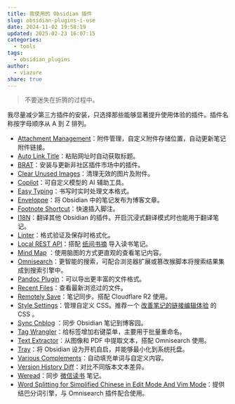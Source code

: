 ```yaml
---
title: 我使用的 Obsidian 插件
slug: obsidian-plugins-i-use
date: 2024-11-02 19:58:19
updated: 2025-02-23 16:07:15
categories:
  - tools
tags:
  - obsidian_plugins
author:
  - viazure
share: true
---
```


> 不要迷失在折腾的过程中。

我尽量减少第三方插件的安装，只选择那些能够显著提升使用体验的插件。插件名称按字母顺序从 A 到 Z 排列。

- [Attachment Management](https://github.com/trganda/obsidian-attachment-management)：附件管理，自定义附件存储位置，自动更新笔记附件链接。
- [Auto Link Title](https://github.com/zolrath/obsidian-auto-link-title)：粘贴网址时自动获取标题。
- [BRAT](https://github.com/TfTHacker/obsidian42-brat)：安装与更新非社区插件市场中的插件。
- [Clear Unused Images](https://github.com/ozntel/oz-clear-unused-images-obsidian)：清理无效的图片及附件。
- [Copilot](https://github.com/logancyang/obsidian-copilot)：可自定义模型的 AI 辅助工具。
- [Easy Typing](https://github.com/Yaozhuwa/easy-typing-obsidian)：书写时实时处理文本格式。
- [Enveloppe](https://github.com/Enveloppe/obsidian-enveloppe)：将 Obsidian 中的笔记发布为博客文章。
- [Footnote Shortcut](https://github.com/MichaBrugger/obsidian-footnotes)：快速插入脚注。
- [I18N](https://github.com/0011000000110010/obsidian-i18n)：翻译其他 Obsidian 的插件。开启沉浸式翻译模式时也能用于翻译笔记。
- [Linter](https://github.com/platers/obsidian-linter)：格式验证及保存时格式化。
- [Local REST API](https://github.com/coddingtonbear/obsidian-local-rest-api)：搭配 [纸间书摘](https://www.xmnote.com/) 导入读书笔记。
- [Mind Map](https://github.com/lynchjames/obsidian-mind-map) ：使用脑图的方式更直观的查看笔记内容。
- [Omnisearch](https://github.com/scambier/obsidian-omnisearch)：更智能的搜索，可配合浏览器扩展或篡改猴脚本将搜索结果集成到搜索引擎中。
- [Pandoc Plugin](https://github.com/OliverBalfour/obsidian-pandoc)：可以导出更丰富的文件格式。
- [Recent Files](https://github.com/tgrosinger/recent-files-obsidian)：查看最新浏览过的文件。
- [Remotely Save](https://github.com/remotely-save/remotely-save)：笔记同步。搭配 Cloudflare R2 使用。
- [Style Settings](https://github.com/mgmeyers/obsidian-style-settings)：管理自定义 CSS。推荐一个 [改善笔记的链接编辑体验](https://forum-zh.obsidian.md/t/topic/38000) 的 CSS 。
- [Sync Cnblog](https://github.com/lei-ctyh/obsidian-sync-cnblog) ：同步 Obsidian 笔记到博客园。
- [Tag Wrangler](https://github.com/pjeby/tag-wrangler)：给标签增加右键菜单，主要用于批量重命名。
- [Text Extractor](https://github.com/scambier/obsidian-text-extractor)：从图像和 PDF 中提取文本，搭配 Omnisearch 使用。
- [Tray](https://github.com/dragonwocky/obsidian-tray)：将 Obsidian 设为开机自启，并能够最小化到系统托盘。
- [Various Complements](https://github.com/tadashi-aikawa/obsidian-various-complements-plugin)：自动填充单词与自定义内容。
- [Version History Diff](https://github.com/kometenstaub/obsidian-version-history-diff)：对比不同版本文本差异。
- [Weread](https://github.com/zhaohongxuan/obsidian-weread-plugin)：同步 [微信读书](https://weread.qq.com/) 笔记。
- [Word Splitting for Simplified Chinese in Edit Mode And Vim Mode](https://github.com/aidenlx/cm-chs-patch)：提供结巴分词引擎，与 Omnisearch 插件配合使用。                                                                                                                                                                    
